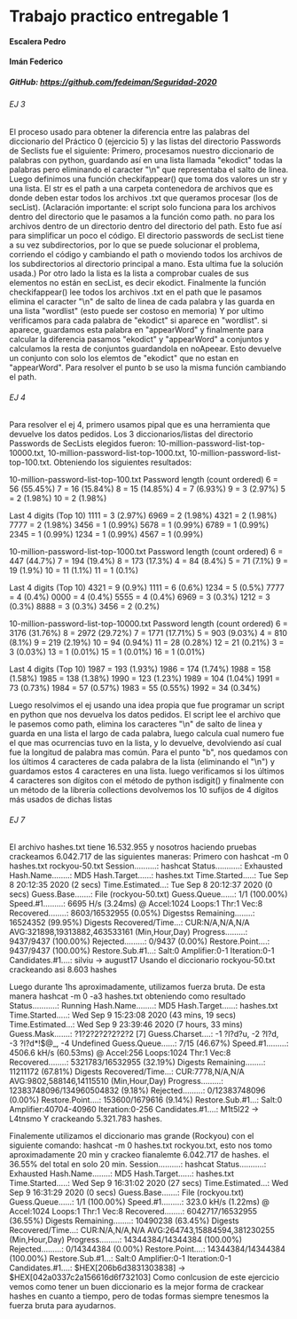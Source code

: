 # Trabajo practico entregable 1
#### Escalera Pedro 
#### Imán Federico
##### GitHub: https://github.com/fedeiman/Seguridad-2020
###### EJ 3
El proceso usado para obtener la diferencia entre las palabras del diccionario del Práctico 0 (ejercicio 5) y las listas del directorio Passwords de Seclists fue el siguiente:
Primero, procesamos nuestro diccionario de palabras con python, guardando así en una lista llamada "ekodict"
todas la palabras pero eliminando el caracter "\n" que representaba el salto de linea.
Luego definimos una función checkifappear() que toma dos valores un str y una lista. El str es el path a una carpeta contenedora de archivos que es donde deben estar todos los archivos .txt que queramos procesar (los de secList).
(Aclaración importante: el script solo funciona para los archivos dentro del directorio que le pasamos a la función como path. no para los archivos dentro de un directorio dentro del directorio del path. Esto fue así para simplificar un poco el código. El directorio passwords de secList tiene a su vez subdirectorios, por lo que se puede solucionar el problema, corriendo el código y cambiando el path o moviendo todos los archivos de los subdirectorios al directorio principal a mano. Esta ultima fue la solución usada.)
Por otro lado la lista es la lista a comprobar cuales de sus elementos no están en secList, es decir ekodict.
Finalmente la función checkifappear() lee todos los archivos .txt en el path que le pasamos elimina el caracter "\n" de salto de linea de cada palabra y las guarda en una lista "wordlist" (esto puede ser costoso en memoria)
Y por ultimo verificamos para cada palabra de "ekodict" si aparece en "wordlist". si aparece, guardamos esta palabra en "appearWord" y finalmente para calcular la diferencia pasamos "ekodict" y "appearWord" a conjuntos y calculamos la resta de conjuntos guardandola en noApeear. Esto devuelve un conjunto con solo los elemtos de "ekodict" que no estan en "appearWord".
Para resolver el punto b se uso la misma función cambiando el path.
###### EJ 4
Para resolver el ej 4, primero usamos pipal que es una herramienta que devuelve los datos pedidos. Los 3 diccionarios/listas del directorio Passwords de SecLists elegidos fueron: 10-million-password-list-top-10000.txt, 10-million-password-list-top-1000.txt, 10-million-password-list-top-100.txt. 
Obteniendo los siguientes resultados:

10-million-password-list-top-100.txt 
Password length (count ordered)
6 = 56 (55.45%)
7 = 16 (15.84%)
8 = 15 (14.85%)
4 = 7 (6.93%)
9 = 3 (2.97%)
5 = 2 (1.98%)
10 = 2 (1.98%)

Last 4 digits (Top 10)
1111 = 3 (2.97%)
6969 = 2 (1.98%)
4321 = 2 (1.98%)
7777 = 2 (1.98%)
3456 = 1 (0.99%)
5678 = 1 (0.99%)
6789 = 1 (0.99%)
2345 = 1 (0.99%)
1234 = 1 (0.99%)
4567 = 1 (0.99%)

10-million-password-list-top-1000.txt 
Password length (count ordered)
6 = 447 (44.7%)
7 = 194 (19.4%)
8 = 173 (17.3%)
4 = 84 (8.4%)
5 = 71 (7.1%)
9 = 19 (1.9%)
10 = 11 (1.1%)
11 = 1 (0.1%)

Last 4 digits (Top 10)
4321 = 9 (0.9%)
1111 = 6 (0.6%)
1234 = 5 (0.5%)
7777 = 4 (0.4%)
0000 = 4 (0.4%)
5555 = 4 (0.4%)
6969 = 3 (0.3%)
1212 = 3 (0.3%)
8888 = 3 (0.3%)
3456 = 2 (0.2%)

10-million-password-list-top-10000.txt 
Password length (count ordered)
6 = 3176 (31.76%)
8 = 2972 (29.72%)
7 = 1771 (17.71%)
5 = 903 (9.03%)
4 = 810 (8.1%)
9 = 219 (2.19%)
10 = 94 (0.94%)
11 = 28 (0.28%)
12 = 21 (0.21%)
3 = 3 (0.03%)
13 = 1 (0.01%)
15 = 1 (0.01%)
16 = 1 (0.01%)

Last 4 digits (Top 10)
1987 = 193 (1.93%)
1986 = 174 (1.74%)
1988 = 158 (1.58%)
1985 = 138 (1.38%)
1990 = 123 (1.23%)
1989 = 104 (1.04%)
1991 = 73 (0.73%)
1984 = 57 (0.57%)
1983 = 55 (0.55%)
1992 = 34 (0.34%)

Luego resolvimos el ej usando una idea propia que fue programar un script en python que nos devuelva los datos pedidos.
El script lee el archivo que le pasemos como path, elimina los caracteres "\n" de salto de linea y guarda en una lista el largo de cada palabra, luego calcula cual numero fue el que mas ocurrencias tuvo en la lista, y lo devuelve, devolviendo así cual fue la longitud de palabra mas común.
Para el punto "b",  nos quedamos con los últimos 4 caracteres de cada palabra de la lista (eliminando el "\n") y guardamos estos 4 caracteres en una lista.  luego verificamos si los últimos 4 caracteres son dígitos con el método de python isdigit() y finalmente con un método de la librería collections devolvemos los 10 sufijos de 4 dígitos más usados de dichas listas

###### EJ 7
El archivo hashes.txt tiene 16.532.955 y nosotros haciendo pruebas crackeamos 6.042.717 de las siguientes maneras:
Primero con hashcat -m 0 hashes.txt rockyou-50.txt 
Session..........: hashcat
Status...........: Exhausted
Hash.Name........: MD5
Hash.Target......: hashes.txt
Time.Started.....: Tue Sep  8 20:12:35 2020 (2 secs)
Time.Estimated...: Tue Sep  8 20:12:37 2020 (0 secs)
Guess.Base.......: File (rockyou-50.txt)
Guess.Queue......: 1/1 (100.00%)
Speed.#1.........:     6695 H/s (3.24ms) @ Accel:1024 Loops:1 Thr:1 Vec:8
Recovered........: 8603/16532955 (0.05%) Digestss
Remaining........: 16524352 (99.95%) Digests
Recovered/Time...: CUR:N/A,N/A,N/A AVG:321898,19313882,463533161 (Min,Hour,Day)
Progress.........: 9437/9437 (100.00%)
Rejected.........: 0/9437 (0.00%)
Restore.Point....: 9437/9437 (100.00%)
Restore.Sub.#1...: Salt:0 Amplifier:0-1 Iteration:0-1
Candidates.#1....: silviu -> august17
Usando el diccionario rockyou-50.txt crackeando asi 8.603 hashes

Luego durante 1hs aproximadamente, utilizamos fuerza bruta.
De esta manera hashcat -m 0 -a3 hashes.txt obteniendo como resultado
Status...........: Running
Hash.Name........: MD5
Hash.Target......: hashes.txt
Time.Started.....: Wed Sep  9 15:23:08 2020 (43 mins, 19 secs)
Time.Estimated...: Wed Sep  9 23:39:46 2020 (7 hours, 33 mins)
Guess.Mask.......: ?1?2?2?2?2?2?2 [7]
Guess.Charset....: -1 ?l?d?u, -2 ?l?d, -3 ?l?d*!$@_, -4 Undefined 
Guess.Queue......: 7/15 (46.67%)
Speed.#1.........:  4506.6 kH/s (60.53ms) @ Accel:256 Loops:1024 Thr:1 Vec:8
Recovered........: 5321783/16532955 (32.19%) Digests
Remaining........: 11211172 (67.81%) Digests
Recovered/Time...: CUR:7778,N/A,N/A AVG:9802,588146,14115510 (Min,Hour,Day)
Progress.........: 12383748096/134960504832 (9.18%)
Rejected.........: 0/12383748096 (0.00%)
Restore.Point....: 153600/1679616 (9.14%)
Restore.Sub.#1...: Salt:0 Amplifier:40704-40960 Iteration:0-256
Candidates.#1....: M1t5l22 -> L4tnsmo
Y crackeando 5.321.783 hashes.

Finalemente utilizamos el diccionario mas grande (Rockyou) con el siguiente comando:
hashcat -m 0 hashes.txt rockyou.txt, esto nos tomo aproximadamente 20 min y crackeo fianalemte 6.042.717 de hashes. el 36.55% del total en solo 20 min.
Session..........: hashcat
Status...........: Exhausted
Hash.Name........: MD5
Hash.Target......: hashes.txt
Time.Started.....: Wed Sep  9 16:31:02 2020 (27 secs)
Time.Estimated...: Wed Sep  9 16:31:29 2020 (0 secs)
Guess.Base.......: File (rockyou.txt)
Guess.Queue......: 1/1 (100.00%)
Speed.#1.........:   323.0 kH/s (1.22ms) @ Accel:1024 Loops:1 Thr:1 Vec:8
Recovered........: 6042717/16532955 (36.55%) Digests
Remaining........: 10490238 (63.45%) Digests
Recovered/Time...: CUR:N/A,N/A,N/A AVG:264743,15884594,381230255 (Min,Hour,Day)
Progress.........: 14344384/14344384 (100.00%)
Rejected.........: 0/14344384 (0.00%)
Restore.Point....: 14344384/14344384 (100.00%)
Restore.Sub.#1...: Salt:0 Amplifier:0-1 Iteration:0-1
Candidates.#1....: $HEX[206b6d3831303838] -> $HEX[042a0337c2a156616d6f732103]
Como conlcusion de este ejercicio vemos como tener un buen diccionario es la mejor forma de crackear hashes en cuanto a tiempo, pero de todas formas siempre tenesmos la fuerza bruta para ayudarnos.
